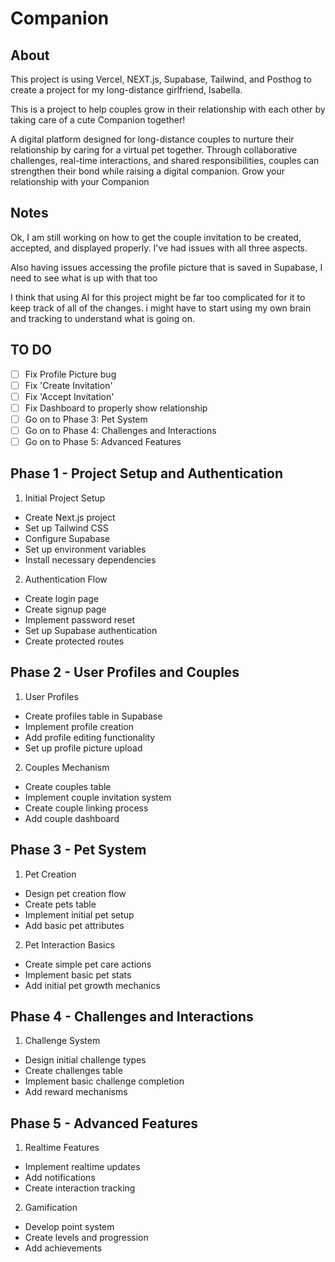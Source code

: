 # Companion

## About
This project is using Vercel, NEXT.js, Supabase, Tailwind, and Posthog to create a project for my long-distance girlfriend, Isabella. 

This is a project to help couples grow in their relationship with each other by taking care of a cute Companion together! 

A digital platform designed for long-distance couples to nurture their relationship by caring for a virtual pet together. Through collaborative challenges, real-time interactions, and shared responsibilities, couples can strengthen their bond while raising a digital companion. Grow your relationship with your Companion

## Notes
Ok, I am still working on how to get the couple invitation to be created, accepted, and displayed properly. I've had issues with all three aspects. 

Also having issues accessing the profile picture that is saved in Supabase, I need to see what is up with that too

I think that using AI for this project might be far too complicated for it to keep track of all of the changes. i might have to start using my own brain and tracking to understand what is going on. 

## TO DO
- [ ] Fix Profile Picture bug
- [ ] Fix 'Create Invitation'
- [ ] Fix 'Accept Invitation'
- [ ] Fix Dashboard to properly show relationship
- [ ] Go on to Phase 3: Pet System
- [ ] Go on to Phase 4: Challenges and Interactions
- [ ] Go on to Phase 5: Advanced Features

## Phase 1 - Project Setup and Authentication
1. Initial Project Setup
- Create Next.js project
- Set up Tailwind CSS
- Configure Supabase
- Set up environment variables
- Install necessary dependencies

2. Authentication Flow
- Create login page
- Create signup page
- Implement password reset
- Set up Supabase authentication
- Create protected routes

## Phase 2 - User Profiles and Couples
1. User Profiles
- Create profiles table in Supabase
- Implement profile creation
- Add profile editing functionality
- Set up profile picture upload

2. Couples Mechanism
- Create couples table
- Implement couple invitation system
- Create couple linking process
- Add couple dashboard

## Phase 3 - Pet System
1. Pet Creation
- Design pet creation flow
- Create pets table
- Implement initial pet setup
- Add basic pet attributes

2. Pet Interaction Basics
- Create simple pet care actions
- Implement basic pet stats
- Add initial pet growth mechanics

## Phase 4 - Challenges and Interactions
1. Challenge System
- Design initial challenge types
- Create challenges table
- Implement basic challenge completion
- Add reward mechanisms

## Phase 5 - Advanced Features
1. Realtime Features
- Implement realtime updates
- Add notifications
- Create interaction tracking

2. Gamification
- Develop point system
- Create levels and progression
- Add achievements